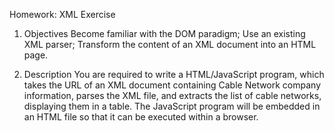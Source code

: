 Homework:  XML Exercise
1. Objectives
Become familiar with the DOM paradigm;
Use an existing XML parser;
Transform the content of an XML document into an HTML page.

2. Description
You  are  required  to  write  a  HTML/JavaScript  program,  which  takes  the 
URL    of    an    XML    document    containing Cable    Network    company information,  parses  the  XML  file,  and extracts  the  list  of cable  networks, displaying them in a table. The JavaScript program will be embedded in an HTML file so that it can be executed within a browser.
